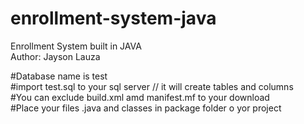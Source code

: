 # enrollment-system-java
Enrollment System built in JAVA<br/>
Author: Jayson Lauza

#Database name is test<br/>
#import test.sql to your sql server // it will create tables and columns<br/>
#You can exclude build.xml amd manifest.mf to your download<br/>
#Place your files .java and classes in package folder o yor project<br/>
